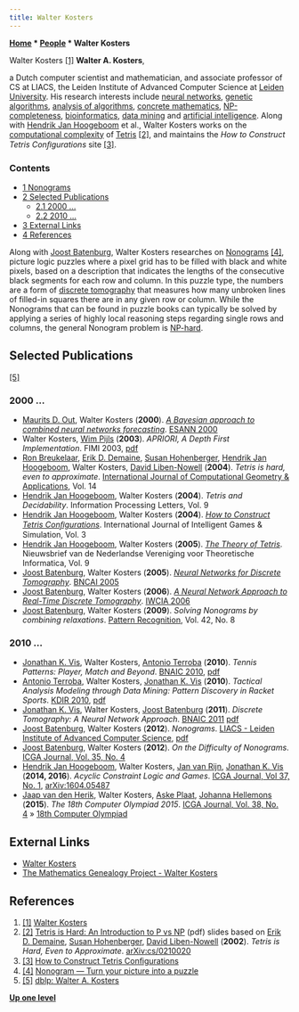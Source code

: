 ```yaml
---
title: Walter Kosters
---
```

**[Home](Home "Home") \* [People](People "People") \* Walter Kosters**



 [](http://liacs.leidenuniv.nl/~kosterswa/) Walter Kosters <a id="cite-note-1" href="#cite-ref-1">[1]</a> 
**Walter A. Kosters**,  

a Dutch computer scientist and mathematician, and associate professor of CS at LIACS, the Leiden Institute of Advanced Computer Science at [Leiden University](Leiden_University "Leiden University"). His research interests include [neural networks](Neural_Networks "Neural Networks"), [genetic algorithms](Genetic_Programming#GeneticAlgorithm "Genetic Programming"), [analysis of algorithms](https://en.wikipedia.org/wiki/Analysis_of_algorithms), [concrete mathematics](https://en.wikipedia.org/wiki/Concrete_Mathematics), [NP-completeness](https://en.wikipedia.org/wiki/NP-complete), [bioinformatics](https://en.wikipedia.org/wiki/Bioinformatics), [data mining](https://en.wikipedia.org/wiki/Data_mining) and [artificial intelligence](Artificial_Intelligence "Artificial Intelligence"). Along with [Hendrik Jan Hoogeboom](Hendrik_Jan_Hoogeboom "Hendrik Jan Hoogeboom") et al., Walter Kosters works on the [computational complexity](https://en.wikipedia.org/wiki/Computational_complexity_theory) of [Tetris](https://en.wikipedia.org/wiki/Tetris) <a id="cite-note-2" href="#cite-ref-2">[2]</a>, and maintains the *How to Construct Tetris Conﬁgurations* site <a id="cite-note-3" href="#cite-ref-3">[3]</a>. 



### Contents


* [1 Nonograms](#nonograms)
* [2 Selected Publications](#selected-publications)
	+ [2.1 2000 ...](#2000-...)
	+ [2.2 2010 ...](#2010-...)
* [3 External Links](#external-links)
* [4 References](#references)






Along with [Joost Batenburg](Joost_Batenburg "Joost Batenburg"), Walter Kosters researches on [Nonograms](Nonogram "Nonogram") <a id="cite-note-4" href="#cite-ref-4">[4]</a>, picture logic puzzles where a pixel grid has to be filled with black and white pixels, based on a description that indicates the lengths of the consecutive black segments for each row and column. In this puzzle type, the numbers are a form of [discrete tomography](https://en.wikipedia.org/wiki/Discrete_tomography) that measures how many unbroken lines of filled-in squares there are in any given row or column. While the Nonograms that can be found in puzzle books can typically be solved by applying a series of highly local reasoning steps regarding single rows and columns, the general Nonogram problem is [NP-hard](https://en.wikipedia.org/wiki/NP-hard).



## Selected Publications


<a id="cite-note-5" href="#cite-ref-5">[5]</a>



### 2000 ...


* [Maurits D. Out](https://dblp.uni-trier.de/pers/hd/o/Out:Maurits_D=), Walter Kosters (**2000**). *[A Bayesian approach to combined neural networks forecasting](https://www.researchgate.net/publication/2610192_A_Bayesian_Approach_to_Combined_Neural_Networks_Forecasting)*. [ESANN 2000](https://dblp.uni-trier.de/db/conf/esann/esann2000.html)
* Walter Kosters, [Wim Pijls](Wim_Pijls "Wim Pijls") (**2003**). *APRIORI, A Depth First Implementation*. FIMI 2003, [pdf](http://ceur-ws.org/Vol-90/kosters.pdf)
* [Ron Breukelaar](http://www.informatik.uni-trier.de/~ley/pers/hd/b/Breukelaar:Ron), [Erik D. Demaine](Erik_D._Demaine "Erik D. Demaine"), [Susan Hohenberger](Mathematician#SHohenberger "Mathematician"), [Hendrik Jan Hoogeboom](Hendrik_Jan_Hoogeboom "Hendrik Jan Hoogeboom"), Walter Kosters, [David Liben-Nowell](Mathematician#DLibenNowell "Mathematician") (**2004**). *Tetris is hard, even to approximate*. [International Journal of Computational Geometry & Applications](http://www.worldscientific.com/worldscinet/ijcga), Vol. 14
* [Hendrik Jan Hoogeboom](Hendrik_Jan_Hoogeboom "Hendrik Jan Hoogeboom"), Walter Kosters (**2004**). *Tetris and Decidability*. Information Processing Letters, Vol. 9
* [Hendrik Jan Hoogeboom](Hendrik_Jan_Hoogeboom "Hendrik Jan Hoogeboom"), Walter Kosters (**2004**). *[How to Construct Tetris Conﬁgurations](http://www.liacs.nl/~kosters/tetris/)*. International Journal of Intelligent Games & Simulation, Vol. 3
* [Hendrik Jan Hoogeboom](Hendrik_Jan_Hoogeboom "Hendrik Jan Hoogeboom"), Walter Kosters (**2005**). *[The Theory of Tetris](http://www.ibrarian.net/navon/page.jsp?paperid=3095440&searchTerm=3+3v)*. Nieuwsbrief van de Nederlandse Vereniging voor Theoretische Informatica, Vol. 9
* [Joost Batenburg](Joost_Batenburg "Joost Batenburg"), Walter Kosters (**2005**). *[Neural Networks for Discrete Tomography](https://www.researchgate.net/publication/220799946_Neural_Networks_for_Discrete_Tomography)*. [BNCAI 2005](https://dblp.uni-trier.de/db/conf/bnaic/bnaic2005.html#BatenburgK05)
* [Joost Batenburg](Joost_Batenburg "Joost Batenburg"), Walter Kosters (**2006**). *[A Neural Network Approach to Real-Time Discrete Tomography](https://link.springer.com/chapter/10.1007/11774938_31)*. [IWCIA 2006](https://dblp.uni-trier.de/db/conf/iwcia/iwcia2006.html#BatenburgK06)
* [Joost Batenburg](Joost_Batenburg "Joost Batenburg"), Walter Kosters (**2009**). *Solving Nonograms by combining relaxations*. [Pattern Recognition](http://www.journals.elsevier.com/pattern-recognition/), Vol. 42, No. 8


### 2010 ...


* [Jonathan K. Vis](index.php?title=Jonathan_K._Vis&action=edit&redlink=1 "Jonathan K. Vis (page does not exist)"), Walter Kosters, [Antonio Terroba](http://dblp.uni-trier.de/pers/hd/a/Acha:Antonio_Terroba) (**2010**). *Tennis Patterns: Player, Match and Beyond*. [BNAIC 2010](http://bnaic2010.uni.lu/), [pdf](http://www.liacs.nl/~jvis/bnaic2010.pdf)
* [Antonio Terroba](http://dblp.uni-trier.de/pers/hd/a/Acha:Antonio_Terroba), Walter Kosters, [Jonathan K. Vis](index.php?title=Jonathan_K._Vis&action=edit&redlink=1 "Jonathan K. Vis (page does not exist)") (**2010**). *Tactical Analysis Modeling through Data Mining: Pattern Discovery in Racket Sports*. [KDIR 2010](http://www.kdir.ic3k.org/KDIR2010/), [pdf](http://www.liacs.nl/~jvis/kdir2010.pdf)
* [Jonathan K. Vis](index.php?title=Jonathan_K._Vis&action=edit&redlink=1 "Jonathan K. Vis (page does not exist)"), Walter Kosters, [Joost Batenburg](Joost_Batenburg "Joost Batenburg") (**2011**). *Discrete Tomography: A Neural Network Approach*. [BNAIC 2011](http://allserv.kahosl.be/bnaic2011/) [pdf](http://www.liacs.nl/~jvis/bnaic2011.pdf)
* [Joost Batenburg](Joost_Batenburg "Joost Batenburg"), Walter Kosters (**2012**). *Nonograms*. [LIACS - Leiden Institute of Advanced Computer Science](http://www.liacs.nl/), [pdf](http://www.liacs.nl/~kosters/nvti2012.pdf)
* [Joost Batenburg](Joost_Batenburg "Joost Batenburg"), Walter Kosters (**2012**). *On the Difficulty of Nonograms*. [ICGA Journal, Vol. 35, No. 4](ICGA_Journal#35_4 "ICGA Journal")
* [Hendrik Jan Hoogeboom](Hendrik_Jan_Hoogeboom "Hendrik Jan Hoogeboom"), Walter Kosters, [Jan van Rijn](Jan_van_Rijn "Jan van Rijn"), [Jonathan K. Vis](index.php?title=Jonathan_K._Vis&action=edit&redlink=1 "Jonathan K. Vis (page does not exist)") (**2014, 2016**). *Acyclic Constraint Logic and Games*. [ICGA Journal, Vol 37, No. 1](ICGA_Journal#37_1 "ICGA Journal"), [arXiv:1604.05487](https://arxiv.org/abs/1604.05487)
* [Jaap van den Herik](Jaap_van_den_Herik "Jaap van den Herik"), Walter Kosters, [Aske Plaat](Aske_Plaat "Aske Plaat"), [Johanna Hellemons](Johanna_Hellemons "Johanna Hellemons") (**2015**). *The 18th Computer Olympiad 2015*. [ICGA Journal, Vol. 38, No. 4](ICGA_Journal#38_4 "ICGA Journal") » [18th Computer Olympiad](18th_Computer_Olympiad "18th Computer Olympiad")


## External Links


* [Walter Kosters](http://www.liacs.nl/~kosters/)
* [The Mathematics Genealogy Project - Walter Kosters](https://www.mathgenealogy.org/id.php?id=52453)


## References


1. <a id="cite-ref-1" href="#cite-note-1">[1]</a> [Walter Kosters](http://liacs.leidenuniv.nl/~kosterswa/)
2. <a id="cite-ref-2" href="#cite-note-2">[2]</a> [Tetris is Hard: An Introduction to P vs NP](https://www.cs.jhu.edu/~susan/600.363/tetris.pdf) (pdf) slides based on [Erik D. Demaine](Erik_D._Demaine "Erik D. Demaine"), [Susan Hohenberger](Mathematician#SHohenberger "Mathematician"), [David Liben-Nowell](Mathematician#DLibenNowell "Mathematician") (**2002**). *Tetris is Hard, Even to Approximate*. [arXiv:cs/0210020](https://arxiv.org/abs/cs/0210020)
3. <a id="cite-ref-3" href="#cite-note-3">[3]</a> [How to Construct Tetris Conﬁgurations](http://liacs.leidenuniv.nl/~kosterswa/tetris/)
4. <a id="cite-ref-4" href="#cite-note-4">[4]</a> [Nonogram — Turn your picture into a puzzle](http://www.liacs.nl/~kosters/nono/sjoerd/indexeng.html)
5. <a id="cite-ref-5" href="#cite-note-5">[5]</a> [dblp: Walter A. Kosters](https://dblp.uni-trier.de/pers/hd/k/Kosters:Walter_A=.html)

**[Up one level](People "People")**







 
